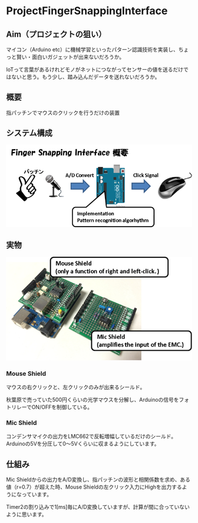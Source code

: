 ProjectFingerSnappingInterface
==============================

## Aim（プロジェクトの狙い）

マイコン（Arduino etc）に機械学習といったパターン認識技術を実装し、ちょっと賢い・面白いガジェットが出来ないだろうか。

IoTって言葉があるけれどモノがネットにつながってセンサーの値を送るだけではないと思う。もう少し、踏み込んだデータを送れないだろうか。

## 概要

指パッチンでマウスのクリックを行うだけの装置

## システム構成
![fig_system](./_github/system_FingerSnappingInterface.png)

## 実物
![fig_shield](./_github/diy_shield.png)

### Mouse Shield

マウスの右クリックと、左クリックのみが出来るシールド。

秋葉原で売っていた500円くらいの光学マウスを分解し、Arduinoの信号をフォトリレーでON/OFFを制御している。

### Mic Shield

コンデンサマイクの出力をLMC662で反転増幅しているだけのシールド。Arduinoの5Vを分圧して0～5Vくらいに収まるようにしています。

## 仕組み

Mic Shieldからの出力をA/D変換し、指パッチンの波形と相関係数を求め、ある値（r=0.7）が超えた時、Mouse Shieldの左クリック入力にHighを出力するようになっています。

Timer2の割り込みで1[ms]毎にA/D変換していますが、計算が間に合っていないように思います。
